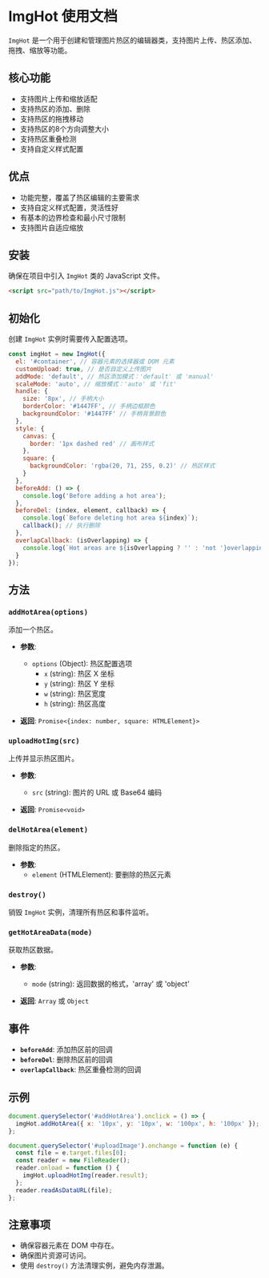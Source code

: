 # ImgHot 使用文档

`ImgHot` 是一个用于创建和管理图片热区的编辑器类，支持图片上传、热区添加、拖拽、缩放等功能。

## 核心功能

- 支持图片上传和缩放适配
- 支持热区的添加、删除
- 支持热区的拖拽移动
- 支持热区的8个方向调整大小
- 支持热区重叠检测
- 支持自定义样式配置

## 优点

- 功能完整，覆盖了热区编辑的主要需求
- 支持自定义样式配置，灵活性好
- 有基本的边界检查和最小尺寸限制
- 支持图片自适应缩放 

## 安装

确保在项目中引入 `ImgHot` 类的 JavaScript 文件。

```html
<script src="path/to/ImgHot.js"></script>
```

## 初始化

创建 `ImgHot` 实例时需要传入配置选项。

```javascript
const imgHot = new ImgHot({
  el: '#container', // 容器元素的选择器或 DOM 元素
  customUpload: true, // 是否自定义上传图片
  addMode: 'default', // 热区添加模式：'default' 或 'manual'
  scaleMode: 'auto', // 缩放模式：'auto' 或 'fit'
  handle: {
    size: '8px', // 手柄大小
    borderColor: '#1447FF', // 手柄边框颜色
    backgroundColor: '#1447FF' // 手柄背景颜色
  },
  style: {
    canvas: {
      border: '1px dashed red' // 画布样式
    },
    square: {
      backgroundColor: 'rgba(20, 71, 255, 0.2)' // 热区样式
    }
  },
  beforeAdd: () => {
    console.log('Before adding a hot area');
  },
  beforeDel: (index, element, callback) => {
    console.log(`Before deleting hot area ${index}`);
    callback(); // 执行删除
  },
  overlapCallback: (isOverlapping) => {
    console.log(`Hot areas are ${isOverlapping ? '' : 'not '}overlapping`);
  }
});
```

## 方法

### `addHotArea(options)`

添加一个热区。

- **参数**: 
  - `options` (Object): 热区配置选项
    - `x` (string): 热区 X 坐标
    - `y` (string): 热区 Y 坐标
    - `w` (string): 热区宽度
    - `h` (string): 热区高度

- **返回**: `Promise<{index: number, square: HTMLElement}>`

### `uploadHotImg(src)`

上传并显示热区图片。

- **参数**: 
  - `src` (string): 图片的 URL 或 Base64 编码

- **返回**: `Promise<void>`

### `delHotArea(element)`

删除指定的热区。

- **参数**: 
  - `element` (HTMLElement): 要删除的热区元素

### `destroy()`

销毁 `ImgHot` 实例，清理所有热区和事件监听。

### `getHotAreaData(mode)`

获取热区数据。

- **参数**: 
  - `mode` (string): 返回数据的格式，'array' 或 'object'

- **返回**: `Array` 或 `Object`


## 事件

- **`beforeAdd`**: 添加热区前的回调
- **`beforeDel`**: 删除热区前的回调
- **`overlapCallback`**: 热区重叠检测的回调

## 示例

```javascript
document.querySelector('#addHotArea').onclick = () => {
  imgHot.addHotArea({ x: '10px', y: '10px', w: '100px', h: '100px' });
};

document.querySelector('#uploadImage').onchange = function (e) {
  const file = e.target.files[0];
  const reader = new FileReader();
  reader.onload = function () {
    imgHot.uploadHotImg(reader.result);
  };
  reader.readAsDataURL(file);
};
```

## 注意事项

- 确保容器元素在 DOM 中存在。
- 确保图片资源可访问。
- 使用 `destroy()` 方法清理实例，避免内存泄漏。
